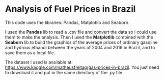 # Analysis of Fuel Prices in Brazil

This code uses the libraries: Pandas, Matplotlib and Seaborn.

I used the **Pandas** lib to read a .csv file and convert the data so I could use them to make the analysis. Then I used the **Matplotlib** combined with the **Seaborn** lib to build the graphics of the average prices of ordinary gasoline and hydrous ethanol between the years of 2004 and 2019 in Brazil, and to save them as a local file.

The dataset I used is available at: https://www.kaggle.com/matheusfreitag/gas-prices-in-brazil.
You just need to download it and put in the same directory of the .py file.
